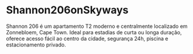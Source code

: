 # Shannon206onSkyways
Shannon 206 é um apartamento T2 moderno e centralmente localizado em Zonnebloem, Cape Town. Ideal para estadias de curta ou longa duração, oferece acesso fácil ao centro da cidade, segurança 24h, piscina e estacionamento privado.
